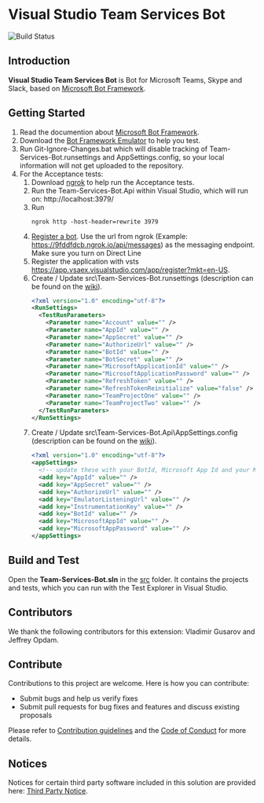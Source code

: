 # Visual Studio Team Services Bot 

![Build Status](https://almrangers.visualstudio.com/_apis/public/build/definitions/7f3cfb9a-d1cb-4e66-9d36-1af87b906fe9/143/badge)

## Introduction
**Visual Studio Team Services Bot** is Bot for Microsoft Teams, Skype and Slack, based on [Microsoft Bot Framework](https://dev.botframework.com/).

## Getting Started
1. Read the documention about [Microsoft Bot Framework](https://dev.botframework.com/).
2. Download the [Bot Framework Emulator](https://docs.botframework.com/en-us/tools/bot-framework-emulator/#navtitle) to help you test.
3. Run Git-Ignore-Changes.bat which will disable tracking of Team-Services-Bot.runsettings and AppSettings.config, so your local information will not get uploaded to the repository.
4. For the Acceptance tests:
   1. Download [ngrok](https://ngrok.com/download) to help run the Acceptance tests.
   2. Run the Team-Services-Bot.Api within Visual Studio, which will run on: http://localhost:3979/
   3. Run 
      ```
      ngrok http -host-header=rewrite 3979
      ```
    4. [Register a bot](https://docs.botframework.com/en-us/csharp/builder/sdkreference/gettingstarted.html#registering). Use the url from ngrok (Example: https://9fddfdcb.ngrok.io/api/messages) as the messaging endpoint.  
    Make sure you turn on Direct Line
    5. Register the application with vsts https://app.vsaex.visualstudio.com/app/register?mkt=en-US.
    6. Create / Update src\Team-Services-Bot.runsettings (description can be found on the [wiki](https://github.com/ALM-Rangers/Team-Services-Bot/wiki/Team-Services-Bot.runsettings)).
       ``` xml
       <?xml version="1.0" encoding="utf-8"?>
       <RunSettings>
         <TestRunParameters>
           <Parameter name="Account" value="" />
           <Parameter name="AppId" value="" />
           <Parameter name="AppSecret" value="" />
           <Parameter name="AuthorizeUrl" value="" />
           <Parameter name="BotId" value="" />
           <Parameter name="BotSecret" value="" />
           <Parameter name="MicrosoftApplicationId" value="" />
           <Parameter name="MicrosoftApplicationPassword" value="" />
           <Parameter name="RefreshToken" value="" />
           <Parameter name="RefreshTokenReinitialize" value="false" />
           <Parameter name="TeamProjectOne" value="" />
           <Parameter name="TeamProjectTwo" value="" />
         </TestRunParameters>
       </RunSettings>
       ```
    7. Create / Update src\Team-Services-Bot.Api\AppSettings.config (description can be found on the [wiki](https://github.com/ALM-Rangers/Team-Services-Bot/wiki/AppSettings)).
       ``` xml
       <?xml version="1.0" encoding="utf-8"?>
       <appSettings>
         <!-- update these with your BotId, Microsoft App Id and your Microsoft App Password-->
         <add key="AppId" value="" />
         <add key="AppSecret" value="" />
         <add key="AuthorizeUrl" value="" />
         <add key="EmulatorListeningUrl" value="" />
         <add key="InstrumentationKey" value="" />
         <add key="BotId" value="" />
         <add key="MicrosoftAppId" value="" />
         <add key="MicrosoftAppPassword" value="" />
       </appSettings>
       ```

## Build and Test
Open the **Team-Services-Bot.sln** in the [src](https://github.com/ALM-Rangers/Team-Services-Bot/tree/Master/src) folder. It contains the projects and tests, which you can run with the Test Explorer in Visual Studio.

## Contributors
We thank the following contributors for this extension: Vladimir Gusarov and Jeffrey Opdam.

## Contribute
Contributions to this project are welcome. Here is how you can contribute:  

- Submit bugs and help us verify fixes  
- Submit pull requests for bug fixes and features and discuss existing proposals   

Please refer to [Contribution guidelines](.github/CONTRIBUTING.md) and the [Code of Conduct](.github/COC.md) for more details.

## Notices
Notices for certain third party software included in this solution are provided here: [Third Party Notice](ThirdPartyNotices.txt).
